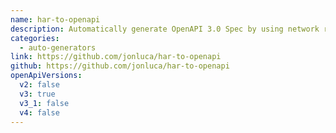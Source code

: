 ```yaml
---
name: har-to-openapi
description: Automatically generate OpenAPI 3.0 Spec by using network requests captured in one or more HAR files
categories:
  - auto-generators
link: https://github.com/jonluca/har-to-openapi
github: https://github.com/jonluca/har-to-openapi
openApiVersions:
  v2: false
  v3: true
  v3_1: false
  v4: false
---
```

